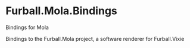 # Furball.Mola.Bindings
Bindings for Mola

Bindings to the Furball.Mola project, a software renderer for Furball.Vixie
